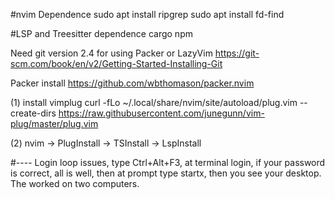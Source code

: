 #nvim
 Dependence
 sudo apt install ripgrep
 sudo apt install fd-find

 #LSP and Treesitter dependence
 cargo 
 npm

Need git version 2.4 for using Packer or LazyVim
https://git-scm.com/book/en/v2/Getting-Started-Installing-Git

Packer install 
https://github.com/wbthomason/packer.nvim

 
(1) install vimplug
curl -fLo ~/.local/share/nvim/site/autoload/plug.vim --create-dirs https://raw.githubusercontent.com/junegunn/vim-plug/master/plug.vim

(2) nvim -> PlugInstall -> TSInstall -> LspInstall

#----
Login loop issues, type Ctrl+Alt+F3, at terminal login, 
if your password is correct, all is well, then at prompt type startx, then you see your desktop. The worked on two computers.

